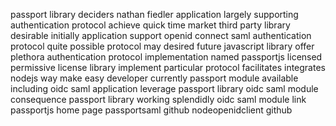 passport library deciders nathan fiedler application largely supporting authentication protocol achieve quick time market third party library desirable initially application support openid connect saml authentication protocol quite possible protocol may desired future javascript library offer plethora authentication protocol implementation named passportjs licensed permissive license library implement particular protocol facilitates integrates nodejs way make easy developer currently passport module available including oidc saml application leverage passport library oidc saml module consequence passport library working splendidly oidc saml module link passportjs home page passportsaml github nodeopenidclient github